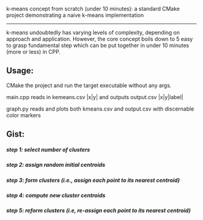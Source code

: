 k-means concept from scratch (under 10 minutes): a standard CMake project demonstrating a naive k-means implementation

---

k-means undoubtedly has varying levels of complexity, depending on approach and application. However, the core concept boils down to 5 easy to grasp fundamental step which can be put together in under 10 minutes (more or less) in CPP.

## Usage:

CMake the project and run the target executable without any args.

main.cpp reads in kemeans.csv |x|y| and outputs output.csv |x|y|label|

graph.py reads and plots both kmeans.csv and output.csv with discernable color markers

## Gist:

##### step 1: select number of clusters
##### step 2: assign random initial centroids
##### step 3: form clusters (i.e., assign each point to its nearest centroid)
##### step 4: compute new cluster centroids
##### step 5: reform clusters (i.e, re-assign each point to its nearest centroid)
